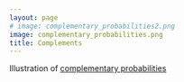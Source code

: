 ```yaml
---
layout: page
# image: complementary_probabilities2.png
image: complementary_probabilities.png
title: Complements
---
```

Illustration of [complementary probabilities](http://bl.ocks.org/theredpea/116f91986d20f4eb505224f00e56cd86)